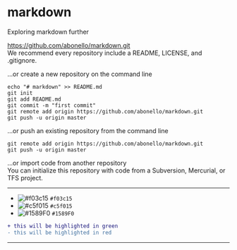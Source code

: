 # markdown
Exploring markdown further


https://github.com/abonello/markdown.git  
We recommend every repository include a README, LICENSE, and .gitignore.

…or create a new repository on the command line  
~~~~
echo "# markdown" >> README.md
git init
git add README.md
git commit -m "first commit"
git remote add origin https://github.com/abonello/markdown.git
git push -u origin master
~~~~

…or push an existing repository from the command line
~~~~
git remote add origin https://github.com/abonello/markdown.git
git push -u origin master
~~~~
…or import code from another repository  
You can initialize this repository with code from a Subversion, Mercurial, or TFS project.


***

- ![#f03c15](https://placehold.it/15/f03c15/000000?text=+) `#f03c15`
- ![#c5f015](https://placehold.it/15/c5f015/000000?text=+) `#c5f015`
- ![#1589F0](https://placehold.it/15/1589F0/000000?text=+) `#1589F0`


```diff
+ this will be highlighted in green
- this will be highlighted in red
```
***
